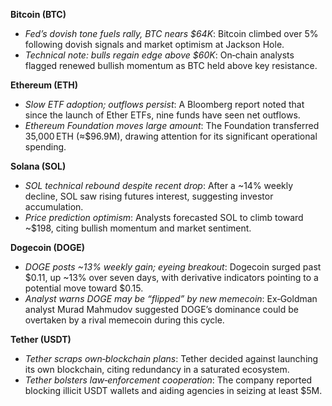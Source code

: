 **Bitcoin (BTC)**

- *Fed’s dovish tone fuels rally, BTC nears $64K*: Bitcoin climbed over 5% following dovish signals and market optimism at Jackson Hole.
- *Technical note: bulls regain edge above $60K*: On‑chain analysts flagged renewed bullish momentum as BTC held above key resistance.

**Ethereum (ETH)**

- *Slow ETF adoption; outflows persist*: A Bloomberg report noted that since the launch of Ether ETFs, nine funds have seen net outflows.
- *Ethereum Foundation moves large amount*: The Foundation transferred 35,000 ETH (≈$96.9M), drawing attention for its significant operational spending.

**Solana (SOL)**

- *SOL technical rebound despite recent drop*: After a ~14% weekly decline, SOL saw rising futures interest, suggesting investor accumulation.
- *Price prediction optimism*: Analysts forecasted SOL to climb toward ~$198, citing bullish momentum and market sentiment.

**Dogecoin (DOGE)**

- *DOGE posts ~13% weekly gain; eyeing breakout*: Dogecoin surged past $0.11, up ~13% over seven days, with derivative indicators pointing to a potential move toward $0.15.
- *Analyst warns DOGE may be “flipped” by new memecoin*: Ex‑Goldman analyst Murad Mahmudov suggested DOGE’s dominance could be overtaken by a rival memecoin during this cycle.

**Tether (USDT)**

- *Tether scraps own‑blockchain plans*: Tether decided against launching its own blockchain, citing redundancy in a saturated ecosystem.
- *Tether bolsters law‑enforcement cooperation*: The company reported blocking illicit USDT wallets and aiding agencies in seizing at least $5M.